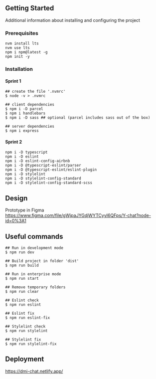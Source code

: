 ## Getting Started
Additional information about installing and configuring the project

### Prerequisites

```shell
nvm install lts
nvm use lts
npm i npm@latest -g
npm init -y
```

### Installation
#### Sprint 1

```shell
## create the file '.nvmrc'
$ node -v > .nvmrc

## client dependencies
$ npm i -D parcel
$ npm i handlebars
$ npm i -D sass ## optional (parcel includes sass out of the box)  

## server dependencies
$ npm i express
```

#### Sprint 2
```shell
npm i -D typescript
npm i -D eslint
npm i -D eslint-config-airbnb
npm i -D @typescript-eslint/parser
npm i -D @typescript-eslint/eslint-plugin
npm i -D stylelint
npm i -D stylelint-config-standard
npm i -D stylelint-config-standard-scss
```

## Design
Prototype in Figma   
https://www.figma.com/file/gWjpaJYGdjWYTCyyI6QFps/Y-chat?node-id=0%3A1

## Useful commands

```shell
## Run in development mode
$ npm run dev

## Build project in folder 'dist'
$ npm run build

## Run in enterprise mode
$ npm run start

## Remove temporary folders
$ npm run clear

## Eslint check
$ npm run eslint

## Eslint fix
$ npm run eslint-fix

## Stylelint check
$ npm run stylelint

## Stylelint fix
$ npm run stylelint-fix
```

## Deployment
https://dmi-chat.netlify.app/
